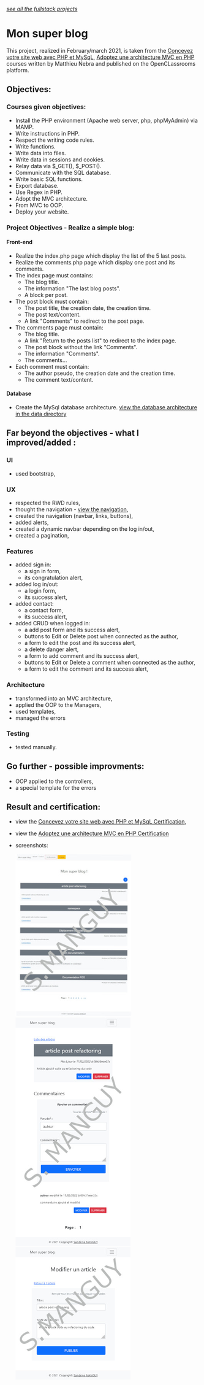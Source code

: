 *[see all the fullstack projects](https://github.com/s-manguy/projects/tree/main/fullstack)*

# Mon super blog  

This project, realized in February/march 2021, is taken from the [Concevez votre site web avec PHP et MySqL](https://openclassrooms.com/fr/courses/918836-concevez-votre-site-web-avec-php-et-mysql), [Adoptez une architecture MVC en PHP](https://openclassrooms.com/fr/courses/4670706-adoptez-une-architecture-mvc-en-php) courses written by Matthieu Nebra and published on the OpenCLassrooms platform.

## Objectives:
### Courses given objectives:
* Install the PHP environment (Apache web server, php, phpMyAdmin) via MAMP.
* Write instructions in PHP.
* Respect the writing code rules.
* Write functions.
* Write data into files.
* Write data in sessions and cookies.
* Relay data via $_GET(), $_POST().
* Communicate with the SQL database.
* Write basic SQL functions.
* Export database.
* Use Regex in PHP.
* Adopt the MVC architecture.
* From MVC to OOP.
* Deploy your website.
### Project Objectives - Realize a simple blog:
#### Front-end
* Realize the index.php page which display the list of the 5 last posts.
* Realize the comments.php page which display one post and its comments.
* The index page must contains:
  * The blog title.
  * The information "The last blog posts".
  * A block per post.
* The post block must contain:
  * The post title, the creation date, the creation time.
  * The post text/content.
  * A link "Comments" to redirect to the post page.
* The comments page must contain:
  * The blog title.
  * A link "Return to the posts list" to redirect to the index page.
  * The post block without the link "Comments".
  * The information "Comments".
  * The comments...
* Each comment must contain:
  * The author pseudo, the creation date and the creation time.
  * The comment text/content.
#### Database
* Create the MySql database architecture. [view the database architecture in the data directory](https://github.com/s-manguy/projects/tree/main/fullstack/mon-super-blog/data)
  
## Far beyond the objectives - what I improved/added :
### UI 
* used bootstrap,
### UX
* respected the RWD rules,
* thought the navigation - [view the navigation](https://github.com/s-manguy/projects/blob/main/appendices/blog-PHP_navigation_UX_sandrine_manguy.pdf),
* created the navigation (navbar, links, buttons),
* added alerts,
* created a dynamic navbar depending on the log in/out,
* created a pagination,
### Features
* added sign in:
  * a sign in form,
  * its congratulation alert,
* added log in/out:
  * a login form,
  * its success alert,
* added contact:
  * a contact form,
  * its success alert,
* added CRUD when logged in:
  * a add post form and its success alert,
  * buttons to Edit or Delete post when connected as the author,
  * a form to edit the post and its success alert,
  * a delete danger alert,
  * a form to add comment and its success alert,
  * buttons to Edit or Delete a comment when connected as the author, 
  * a form to edit the comment and its success alert,
### Architecture
* transformed into an MVC architecture,
* applied the OOP to the Managers,
* used templates,
* managed the errors  
### Testing
* tested manually.

## Go further - possible improvments:
* OOP applied to the controllers,
* a special template for the errors

## Result and certification:
* view the [Concevez votre site web avec PHP et MySqL Certification](https://github.com/s-manguy/diploma/blob/main/PHP/certificate-php-mysql-1162704789.pdf), 
* view the [Adoptez une architecture MVC en PHP Certification](https://github.com/s-manguy/diploma/blob/main/PHP/certificate-php-mvc-7231988400.pdf)
* screenshots:  

  ![index page or posts list](https://github.com/s-manguy/projects/blob/main/fullstack/mon-super-blog/appendices/blog-php_sandrinemanguy_connected_list_300.jpg)      ![post](https://github.com/s-manguy/projects/blob/main/fullstack/mon-super-blog/appendices/blog-php_sandrinemanguy_connected_post_300.jpg)     ![post form](https://github.com/s-manguy/projects/blob/main/fullstack/mon-super-blog/appendices/blog-php_sandrinemanguy_connected_postform_300.jpg)  
